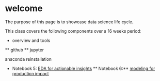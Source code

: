 

# welcome

The purpose of this page is to showcase data science life cycle.

This class covers the following components over a 16 weeks period:

* overview and tools

** github
** jupyter

anaconda reinstallation

* Notebook 5: [EDA for actionable insights](https://yingli.github.io/portfolio/NB05.pdf)
** Notebook 6:** [modeling for production impact](https://yingli.github.io/portfolio/NB06.html)

